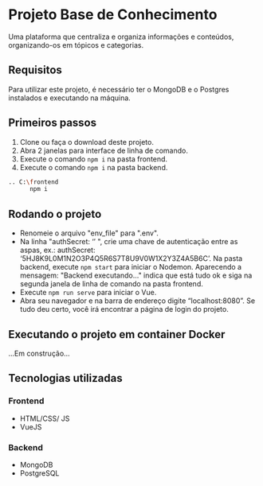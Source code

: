 # Projeto Base de Conhecimento

Uma plataforma que centraliza e organiza informações e conteúdos, organizando-os em tópicos e categorias.

## Requisitos

Para utilizar este projeto, é necessário ter o MongoDB e o Postgres instalados e executando na máquina.

## Primeiros passos

1. Clone ou faça o download deste projeto.
2. Abra 2 janelas para interface de linha de comando. 
3. Execute o comando `npm i` na pasta frontend.
4. Execute o comando `npm i` na pasta backend.

```bash
.. C:\frontend
      npm i
```

## Rodando o projeto
* Renomeie o arquivo "env_file" para ".env". 
* Na linha "authSecret: ‘’ ", crie uma chave de autenticação entre as aspas, ex.: authSecret:
‘5HJ8K9L0M1N2O3P4Q5R6S7T8U9V0W1X2Y3Z4A5B6C’. 
Na pasta backend, execute `npm start` para iniciar o Nodemon. Aparecendo a mensagem: "Backend executando..." indica que está tudo ok e siga na segunda janela de linha de comando na pasta frontend. 
* Execute `npm run serve` para iniciar o Vue. 
* Abra seu navegador e na barra de endereço digite “localhost:8080”. Se tudo deu certo, você irá encontrar a página de login do projeto.

## Executando o projeto em container Docker
...Em construção...

## Tecnologias utilizadas
### Frontend
* HTML/CSS/ JS
* VueJS
### Backend
* MongoDB
* PostgreSQL

